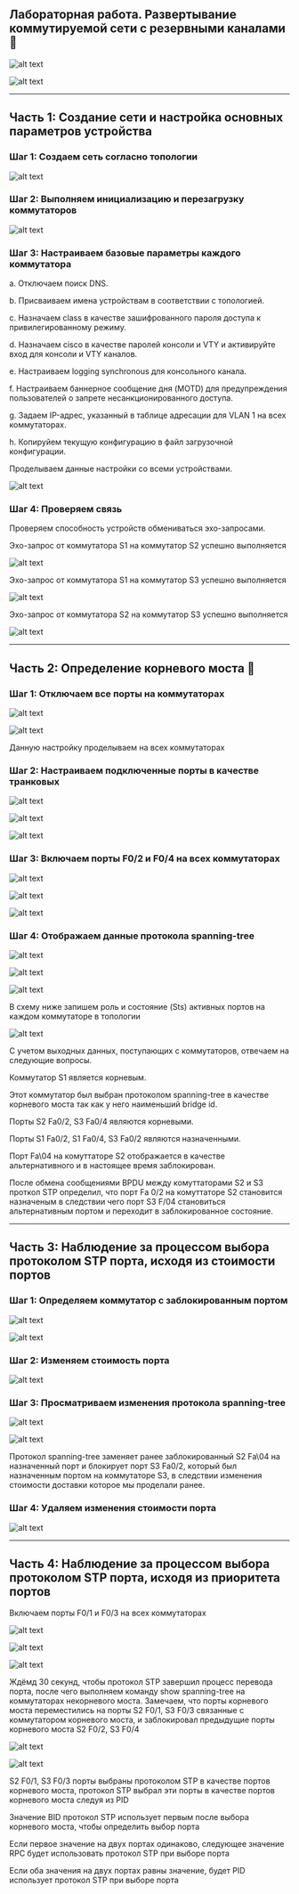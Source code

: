 ## Лабораторная работа. Развертывание коммутируемой сети с резервными каналами 🏢

![alt text](https://github.com/Eliminir/OTUSLABS/blob/Labs/LAB7/1.JPG)

![alt text](https://github.com/Eliminir/OTUSLABS/blob/Labs/LAB7/2.JPG)

___

## Часть 1:	Создание сети и настройка основных параметров устройства



### Шаг 1:	Создаем сеть согласно топологии

![alt text](https://github.com/Eliminir/OTUSLABS/blob/Labs/LAB7/3.JPG)



### Шаг 2:	Выполняем инициализацию и перезагрузку коммутаторов

![alt text](https://github.com/Eliminir/OTUSLABS/blob/Labs/LAB7/4.JPG)



### Шаг 3:	Настраиваем базовые параметры каждого коммутатора

a.	Отключаем поиск DNS.

b.	Присваиваем имена устройствам в соответствии с топологией.

c.	Назначаем class в качестве зашифрованного пароля доступа к привилегированному режиму.

d.	Назначаем cisco в качестве паролей консоли и VTY и активируйте вход для консоли и VTY каналов.

e.	Настраиваем logging synchronous для консольного канала.

f.	Настраиваем баннерное сообщение дня (MOTD) для предупреждения пользователей о запрете несанкционированного доступа.

g.	Задаем IP-адрес, указанный в таблице адресации для VLAN 1 на всех коммутаторах.

h.	Копируйем текущую конфигурацию в файл загрузочной конфигурации.

Проделываем данные настройки со всеми устройствами.

![alt text](https://github.com/Eliminir/OTUSLABS/blob/Labs/LAB7/5.JPG)


### Шаг 4:	Проверяем связь

Проверяем способность устройств обмениваться эхо-запросами.

Эхо-запрос от коммутатора S1 на коммутатор S2 успешно выполняется

![alt text](https://github.com/Eliminir/OTUSLABS/blob/Labs/LAB7/6.JPG)

Эхо-запрос от коммутатора S1 на коммутатор S3 успешно выполняется

![alt text](https://github.com/Eliminir/OTUSLABS/blob/Labs/LAB7/7.JPG)

Эхо-запрос от коммутатора S2 на коммутатор S3 успешно выполняется

![alt text](https://github.com/Eliminir/OTUSLABS/blob/Labs/LAB7/8.JPG)

___


## Часть 2:	Определение корневого моста 🌳


### Шаг 1:	Отключaем все порты на коммутаторах

![alt text](https://github.com/Eliminir/OTUSLABS/blob/Labs/LAB7/9.JPG)

![alt text](https://github.com/Eliminir/OTUSLABS/blob/Labs/LAB7/10.JPG)

Данную настройку проделываем на всех коммутаторах


### Шаг 2:	Настраиваем подключенные порты в качестве транковых

![alt text](https://github.com/Eliminir/OTUSLABS/blob/Labs/LAB7/11.JPG)

![alt text](https://github.com/Eliminir/OTUSLABS/blob/Labs/LAB7/12.JPG)

![alt text](https://github.com/Eliminir/OTUSLABS/blob/Labs/LAB7/13.JPG)



### Шаг 3:	Включаем порты F0/2 и F0/4 на всех коммутаторах

![alt text](https://github.com/Eliminir/OTUSLABS/blob/Labs/LAB7/14.JPG)

![alt text](https://github.com/Eliminir/OTUSLABS/blob/Labs/LAB7/15.JPG)

![alt text](https://github.com/Eliminir/OTUSLABS/blob/Labs/LAB7/16.JPG)


### Шаг 4:	Отображаем данные протокола spanning-tree

![alt text](https://github.com/Eliminir/OTUSLABS/blob/Labs/LAB7/17.JPG)

![alt text](https://github.com/Eliminir/OTUSLABS/blob/Labs/LAB7/18.JPG)

![alt text](https://github.com/Eliminir/OTUSLABS/blob/Labs/LAB7/19.JPG)

В схему ниже запишем роль и состояние (Sts) активных портов на каждом коммутаторе в топологии

![alt text](https://github.com/Eliminir/OTUSLABS/blob/Labs/LAB7/20.JPG)


С учетом выходных данных, поступающих с коммутаторов, отвечаем на следующие вопросы.

Коммутатор S1 является корневым.

Этот коммутатор был выбран протоколом spanning-tree в качестве корневого моста так как у него наименьший bridge id.

Порты S2 Fa0/2, S3 Fa0/4 являются корневыми.

Порты S1 Fa0/2, S1 Fa0/4, S3 Fa0/2 являются назначенными.

Порт Fa\04 на комуттаторе S2 отображается в качестве альтернативного и в настоящее время заблокирован.

После обмена сообщениями BPDU между комуттаторами S2 и S3 проткол STP определил, что порт Fa 0/2 на комуттаторе S2 становится назначеным в следствии чего порт S3 F/04 становиться альтернативным портом и переходит в заблокированное состояние.
___
## Часть 3:	Наблюдение за процессом выбора протоколом STP порта, исходя из стоимости портов

### Шаг 1:	Определяем коммутатор с заблокированным портом

![alt text](https://github.com/Eliminir/OTUSLABS/blob/Labs/LAB7/26.JPG)

![alt text](https://github.com/Eliminir/OTUSLABS/blob/Labs/LAB7/19.JPG)

### Шаг 2:	Изменяем стоимость порта

![alt text](https://github.com/Eliminir/OTUSLABS/blob/Labs/LAB7/21.JPG)

### Шаг 3:	Просматриваем изменения протокола spanning-tree

![alt text](https://github.com/Eliminir/OTUSLABS/blob/Labs/LAB7/22.JPG)

![alt text](https://github.com/Eliminir/OTUSLABS/blob/Labs/LAB7/23.JPG)

Протокол spanning-tree заменяет ранее заблокированный S2 Fa\04 на назначенный порт и блокирует порт S3 Fa0/2, который был назначенным портом на коммутаторе S3, в следствии изменения стоимости доставки которое мы проделали ранее.

### Шаг 4:	Удаляем изменения стоимости порта

![alt text](https://github.com/Eliminir/OTUSLABS/blob/Labs/LAB7/24.JPG)

____
## Часть 4:	Наблюдение за процессом выбора протоколом STP порта, исходя из приоритета портов


Включаем порты F0/1 и F0/3 на всех коммутаторах

![alt text](https://github.com/Eliminir/OTUSLABS/blob/Labs/LAB7/25.JPG)

![alt text](https://github.com/Eliminir/OTUSLABS/blob/Labs/LAB7/27.JPG)

![alt text](https://github.com/Eliminir/OTUSLABS/blob/Labs/LAB7/28.JPG)


Ждёмд 30 секунд, чтобы протокол STP завершил процесс перевода порта, после чего выполняем команду show spanning-tree на коммутаторах некорневого моста. Замечаем, что порты корневого моста переместились на порты S2 F0/1, S3 F0/3 связанные с коммутатором корневого моста, и заблокировал предыдущие порты корневого моста S2 F0/2, S3 F0/4

![alt text](https://github.com/Eliminir/OTUSLABS/blob/Labs/LAB7/29.JPG)

![alt text](https://github.com/Eliminir/OTUSLABS/blob/Labs/LAB7/30.JPG)

 S2 F0/1, S3 F0/3 порты выбраны протоколом STP в качестве портов корневого моста, протокол STP выбрал эти порты в качестве портов корневого моста следуя из PID
 
 Значение BID протокол STP использует первым после выбора корневого моста, чтобы определить выбор порта
 
 Если первое значение на двух портах одинаково, следующее значение RPC будет использовать протокол STP при выборе порта
 
 Если оба значения на двух портах равны значение, будет PID использует протокол STP при выборе порта
 

 
